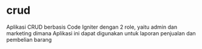 # crud
Aplikasi CRUD berbasis Code Igniter dengan 2 role, yaitu admin dan marketing dimana Aplikasi ini dapat digunakan untuk laporan penjualan dan pembelian barang
